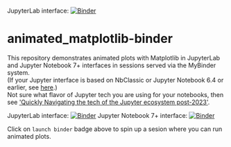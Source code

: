 JupyterLab interface: [![Binder](https://mybinder.org/badge_logo.svg)](https://mybinder.org/v2/gh/fomightez/animated_matplotlib-binder/main?urlpath=%2Flab%2Ftree%2Fnotebooks%2F=index.ipynb)

# animated_matplotlib-binder
This repository demonstrates animated plots with Matplotlib in JupyterLab and Jupyter Notebook 7+ interfaces in sessions served via the MyBinder system.   
(If your Jupyter interface is based on NbClassic or Jupyter Notebook 6.4 or earlier, see [here](https://github.com/fomightez/animated_matplotlib_classic-binder).)  
Not sure what flavor of Jupyter tech you are using for your notebooks, then see ['Quickly Navigating the tech of the Jupyter ecosystem post-2023'](https://gist.github.com/fomightez/e873947b502f70388d82644b17196279).  

JupyterLab interface: [![Binder](https://mybinder.org/badge_logo.svg)](https://mybinder.org/v2/gh/fomightez/animated_matplotlib-binder/main?urlpath=%2Flab%2Ftree%2Fnotebooks%2F=index.ipynb)
Jupyter Notebook 7+ interface:  [![Binder](https://mybinder.org/badge_logo.svg)](https://mybinder.org/v2/gh/fomightez/animated_matplotlib-binder/master?urlpath=index.ipynb)

Click on `launch binder` badge above to spin up a sesion where you can run animated plots.
